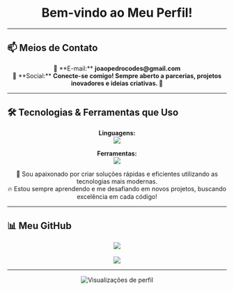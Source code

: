 <h1 align="center">Bem-vindo ao Meu Perfil!</h1>

---

## 📫 Meios de Contato

<p align="center">
  📧 **E-mail:** <strong>joaopedrocodes@gmail.com</strong><br>
  📱 **Social:** <strong>Conecte-se comigo! Sempre aberto a parcerias, projetos inovadores e ideias criativas. 💬</strong>
</p>

---

## 🛠 Tecnologias & Ferramentas que Uso

<p align="center">
  <strong>Linguagens:</strong><br>
  <img src="https://skillicons.dev/icons?i=lua,js,ts,python,java,html,css" />
</p>

<p align="center">
  <strong>Ferramentas:</strong><br>
  <img src="https://skillicons.dev/icons?i=docker,git,github,vscode,linux,react,nodejs,tailwind" />
</p>

<p align="center">
  🚀 Sou apaixonado por criar soluções rápidas e eficientes utilizando as tecnologias mais modernas.<br>
  🔥 Estou sempre aprendendo e me desafiando em novos projetos, buscando excelência em cada código!
</p>

---

## 📊 Meu GitHub

<p align="center">
  <img src="https://github-readme-stats.vercel.app/api?username=bydeveloperjj&show_icons=true&theme=radical&count_private=true&hide_border=true" />
  <br><br>
  <img src="https://github-readme-streak-stats.herokuapp.com/?user=bydeveloperjj&theme=radical&hide_border=true" />
</p>

---

<p align="center">
  <img src="https://komarev.com/ghpvc/?username=bydeveloperjj&style=flat-square&color=blue" alt="Visualizações de perfil" />
</p>
